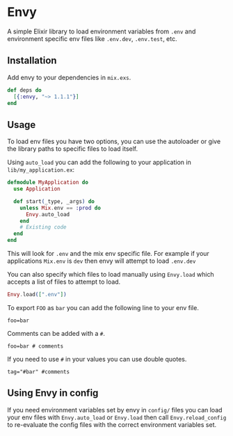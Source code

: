 # Envy

A simple Elixir library to load environment variables from `.env` and
environment specific env files like `.env.dev`, `.env.test`, etc.

## Installation

Add envy to your dependencies in `mix.exs`.

```elixir
def deps do
  [{:envy, "~> 1.1.1"}]
end
```

## Usage

To load env files you have two options, you can use the autoloader or give the
library paths to specific files to load itself.

Using `auto_load` you can add the following to your application in `lib/my_application.ex`:

```elixir
defmodule MyApplication do
  use Application

  def start(_type, _args) do
    unless Mix.env == :prod do
      Envy.auto_load
    end
    # Existing code
  end
end
```

This will look for `.env` and the mix env specific file. For example if your
applications `Mix.env` is `dev` then envy will attempt to load `.env.dev`

You can also specify which files to load manually using `Envy.load` which
accepts a list of files to attempt to load.

```elixir
Envy.load([".env"])
```

To export `FOO` as `bar` you can add the following line to your env file.

```
foo=bar
```

Comments can be added with a `#`.

```
foo=bar # comments
```

If you need to use `#` in your values you can use double quotes.

```
tag="#bar" #comments
```

## Using Envy in config

If you need environment variables set by envy in `config/` files you can load
your env files with `Envy.auto_load` or `Envy.load` then call
`Envy.reload_config` to re-evaluate the config files with the correct
environment variables set.
